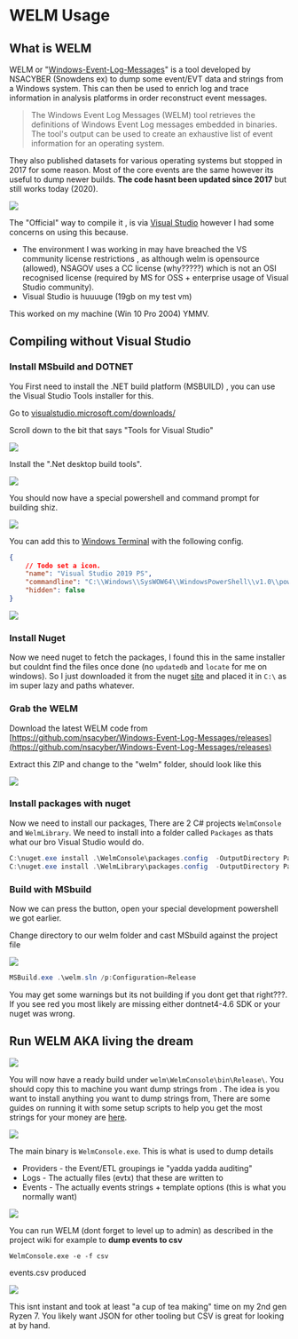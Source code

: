 # WELM Usage

## What is WELM

WELM or "[Windows-Event-Log-Messages](https://github.com/nsacyber/Windows-Event-Log-Messages)" is a tool developed by NSACYBER (Snowdens ex) to dump some event/EVT data and strings from a Windows system. This can then be used to enrich log and trace information in analysis platforms in order reconstruct event messages.

> The Windows Event Log Messages (WELM) tool retrieves the definitions of Windows Event Log messages embedded in  binaries. The tool's output can be used to create an exhaustive list of event information for an operating system.

They also published datasets for various operating systems but stopped in 2017 for some reason. Most of the core events are the same however its useful to dump newer builds. **The code hasnt been updated since 2017** but still works today (2020).

![](img/vis0.jpg)


The "Official" way to compile it , is via [Visual Studio](https://github.com/nsacyber/Windows-Event-Log-Messages/blob/master/docs/Building%20WELM.md) however I had some concerns on using this because.

* The environment I was working in may have breached the VS community license restrictions , as although welm is opensource (allowed), NSAGOV uses a CC license (why?????) which is not an OSI recognised license (required by MS for OSS + enterprise usage of Visual Studio community).
* Visual Studio is huuuuge (19gb on my test vm) 

This worked on my machine (Win 10 Pro 2004) YMMV.

## Compiling without Visual Studio 

### Install MSbuild and DOTNET

You First need to install the .NET build platform (MSBUILD) , you can use the Visual Studio Tools installer for this. 

Go to [visualstudio.microsoft.com/downloads/](https://visualstudio.microsoft.com/downloads/)

Scroll down to the bit that says "Tools for Visual Studio"

![](img/vis1.png)

Install the ".Net desktop build tools".

![](img/vis2.png)

You should now have a special powershell and command prompt for building shiz. 

![](img/vis3.png)

You can add this to [Windows Terminal](https://devblogs.microsoft.com/commandline/introducing-windows-terminal/) with the following config.

``` json
{
    // Todo set a icon.
    "name": "Visual Studio 2019 PS",
    "commandline": "C:\\Windows\\SysWOW64\\WindowsPowerShell\\v1.0\\powershell.exe -noe -c \"&{Import-Module \"\"\"C:\\Program Files (x86)\\Microsoft Visual Studio\\2019\\BuildTools\\Common7\\Tools\\Microsoft.VisualStudio.DevShell.dll\"\"\"; Enter-VsDevShell e8d3f04a}\"",
    "hidden": false
}
```

![](img/vis9.png)



### Install Nuget

Now we need nuget to fetch the packages, I found this in the same installer but couldnt find the files once done (no ```updatedb``` and ```locate``` for me on windows). So I just downloaded it from the nuget [site](https://www.nuget.org/downloads) and placed it in ```C:\``` as im super lazy and paths whatever.

### Grab the WELM

Download the latest WELM code from [https://github.com/nsacyber/Windows-Event-Log-Messages/releases](https://github.com/nsacyber/Windows-Event-Log-Messages/releases)

Extract this ZIP and change to the "welm" folder, should look like this

![](img/vis4.png)

### Install packages with nuget

Now we need to install our packages, There are 2 C# projects ```WelmConsole``` and ```WelmLibrary```. We need to install into a folder called ```Packages``` as thats what our bro Visual Studio would do.

``` powershell
C:\nuget.exe install .\WelmConsole\packages.config  -OutputDirectory Packages
C:\nuget.exe install .\WelmLibrary\packages.config  -OutputDirectory Packages
```

### Build with MSbuild

Now we can press the button, open your special development powershell we got earlier.

Change directory to our welm folder and cast MSbuild against the project file

![](img/vis5.png)

``` powershell
MSBuild.exe .\welm.sln /p:Configuration=Release
```

You may get some warnings but its not building if you dont get that right???. If you see red you most likely are missing either dontnet4-4.6 SDK or your nuget was wrong.

## Run WELM AKA living the dream

![](img/vis10.jpg)

You will now have a ready build under ```welm\WelmConsole\bin\Release\```. You should copy this to machine you want dump strings from . The idea is you want to install anything you want to dump strings from, There are some guides on running it with some setup scripts to help you get the most strings for your money are [here](https://github.com/nsacyber/Windows-Event-Log-Messages/blob/master/docs/Retrieving%20Data.md).

![](img/vis6.png)

The main binary is ```WelmConsole.exe```. This is what is used to dump details

* Providers - the Event/ETL groupings ie "yadda yadda auditing"
* Logs - The actually files (evtx) that these are written to
* Events - The actually events strings + template options (this is what you normally want)

![](img/vis7.png)

You can run WELM (dont forget to level up to admin) as described in the project wiki for example to **dump events to csv** 

```
WelmConsole.exe -e -f csv
```

events.csv produced

![](img/vis8.png)

This isnt instant and took at least "a cup of tea making" time on my 2nd gen Ryzen 7. You likely want JSON for other tooling but CSV is great for looking at by hand. 

